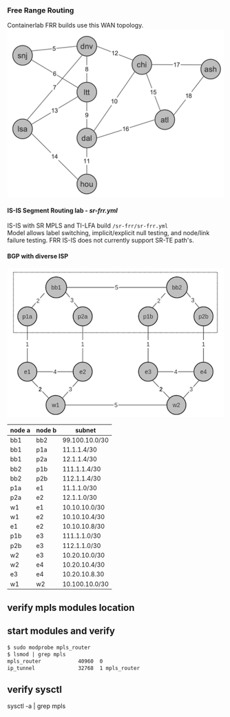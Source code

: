 ### Free Range Routing
Containerlab FRR builds use this WAN  topology.  
![Screenshot](frr-topo.png)

#### IS-IS Segment Routing lab  - _sr-frr.yml_
IS-IS with SR MPLS and TI-LFA build `/sr-frr/sr-frr.yml`  
Model allows label switching, implicit/explicit null testing, and node/link failure testing.  FRR IS-IS does not currently support SR-TE path's.    

#### BGP with diverse ISP

![Screenshot](isp-bgp.png)

 | node a | node b | subnet          |
 |--------|--------|-----------------|
 | bb1    | bb2    |  99.100.10.0/30 |
 | bb1    | p1a    |  11.1.1.4/30    |
 | bb1    | p2a    |  12.1.1.4/30    |
 | bb2    | p1b    |  111.1.1.4/30   |
 | bb2    | p2b    |  112.1.1.4/30   |
 | p1a    | e1     |  11.1.1.0/30    |
 | p2a    | e2     |  12.1.1.0/30    |
 | w1     | e1     |  10.10.10.0/30  |
 | w1     | e2     |  10.10.10.4/30  |
 | e1     | e2     |  10.10.10.8/30  |
 | p1b    | e3     |  111.1.1.0/30   |
 | p2b    | e3     |  112.1.1.0/30   |
 | w2     | e3     |  10.20.10.0/30  |
 | w2     | e4     |  10.20.10.4/30  |
 | e3     | e4     |  10.20.10.8.30  |
 | w1     | w2     |  10.100.10.0/30 |




verify mpls modules location
----------------------------

start modules and verify
------------------------
```
$ sudo modprobe mpls_router
$ lsmod | grep mpls
mpls_router            40960  0
ip_tunnel              32768  1 mpls_router
```

verify sysctl
-------------
sysctl -a | grep mpls
